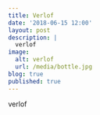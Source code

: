 ```yaml
---
title: Verlof
date: '2018-06-15 12:00'
layout: post
description: |
  verlof
image:
  alt: verlof
  url: /media/bottle.jpg
blog: true
published: true
---
```

verlof
